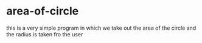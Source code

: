 # area-of-circle
this is a  very simple program in which we take out the area of the circle and the radius is taken fro the user
